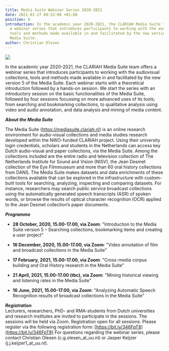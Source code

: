 ```yaml
---
title: Media Suite Webinar Series 2020-2021
date: 2021-01-27 09:52:00 +01:00
position: 0
introduction: In the academic year 2020-2021, the CLARIAH Media Suite team offers
  a webinar series that introduces participants to working with the audiovisual collections,
  tools and methods made available in and facilitated by the new version 5 of the
  Media Suite.
author: Christian Olesen
---
```


![](https://www.rmes.nl/wp-content/uploads/Webinar-1030x417.jpg)

In the academic year 2020-2021, the CLARIAH Media Suite team offers a webinar series that introduces participants to working with the audiovisual collections, tools and methods made available in and facilitated by the new version 5 of the Media Suite. Each webinar starts with a theoretical introduction followed by a hands-on session. We start the series with an introductory session on the basic functionalities of the Media Suite, followed by four sessions focussing on more advanced uses of its tools; from searching and bookmarking collections, to qualitative analysis using video and audio annotation, and data analysis and mining of media content.

***About the Media Suite***

The Media Suite (https://mediasuite.clariah.nl) is an online research environment for audio-visual collections and media studies research developed within the NWO-funded CLARIAH project. Using their university login credentials, scholars and students in the Netherlands can access key Dutch audio-visual and paper collections, via the Media Suite. Among the collections included are the entire radio and television collection of The Netherlands Institute for Sound and Vision (NISV), the Jean Desmet collection of the Eye Filmmuseum and more than 60 oral history collections from DANS. The Media Suite makes datasets and data enrichments of these collections available that can be explored in the infrastructure with custom-built tools for searching, analyzing, inspecting and comparing datasets. For instance, researchers may search public service broadcast collections using the automatically generated speech transcripts (ASR) of spoken words, or browse the results of optical character recognition (OCR) applied to the Jean Desmet collection’s paper documents.

***Programme***

* **28 October, 2020, 15.00-17.00, via Zoom**: "Introduction to the Media Suite version 5 – Searching collections, bookmarking items and creating a user project"

* **16 December, 2020, 15.00-17.00, via Zoom**: "Video annotation of film and broadcast collections in the Media Suite"

* **17 February, 2021, 15.00-17.00, via Zoom**: "Cross-media corpus building and Oral History research in the Media Suite"

* **21 April, 2021, 15.00-17.00 (tbc), via Zoom**: "Mining historical viewing and listening rates in the Media Suite"

* **16 June, 2021, 15.00-17.00, via Zoom**: "Analyzing Automatic Speech Recognition results of broadcast collections in the Media Suite"

***Registration***\
Lecturers, researchers, PhD- and RMA-students from Dutch universities and research institutes are invited to participate in the sessions. The sessions will be held via Zoom. Registration open for all sessions. Please register via the following registration form: [https://bit.ly/346FpT8](https://bit.ly/346FpT8) For questions regarding the webinar series, please contact Christian Olesen (c.g.olesen_at_uu.nl) or Jasper Keijzer (j.j.keijzer1_at_uu.nl).